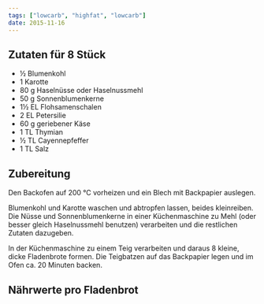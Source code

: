 ```yaml
---
tags: ["lowcarb", "highfat", "lowcarb"]
date: 2015-11-16
---
```


## Zutaten für 8 Stück
- ½     Blumenkohl
- 1     Karotte
- 80 g  Haselnüsse oder Haselnussmehl
- 50 g  Sonnenblumenkerne
- 1½ EL Flohsamenschalen
- 2 EL  Petersilie
- 60 g  geriebener Käse
- 1 TL  Thymian
- ½ TL  Cayennepfeffer
- 1 TL  Salz

## Zubereitung
Den Backofen auf 200 ℃ vorheizen und ein Blech mit Backpapier auslegen.

Blumenkohl und Karotte waschen und abtropfen lassen, beides kleinreiben. Die Nüsse und Sonnenblumenkerne in einer Küchenmaschine zu Mehl (oder besser gleich Haselnussmehl benutzen) verarbeiten und die restlichen Zutaten dazugeben.

In der Küchenmaschine zu einem Teig verarbeiten und daraus 8 kleine, dicke Fladenbrote formen. Die Teigbatzen auf das Backpapier legen und im Ofen ca. 20 Minuten backen.

## Nährwerte pro Fladenbrot
